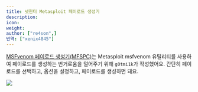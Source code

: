 ```yaml
---
title: 넷헌터 Metasploit 페이로드 생성기
description:
icon:
weight:
author: ["re4son",]
번역: ["xenix4845"]
---
```


[MSFvenom 페이로드 생성기(MFSPC)](https://github.com/g0tmi1k/msfpc)는 Metasploit msfvenom 유틸리티를 사용하여 페이로드를 생성하는 번거로움을 덜어주기 위해 `g0tmi1k`가 작성했어요. 간단히 페이로드를 선택하고, 옵션을 설정하고, 페이로드를 생성하면 돼요.

![](nethunter-mpc.png)
